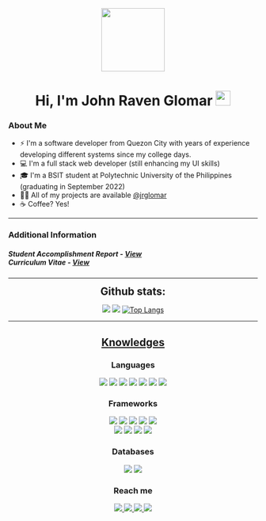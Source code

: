
    
<div align="center">
    <img style="width:8rem; height:auto" src="https://media1.giphy.com/media/Ll22OhMLAlVDb8UQWe/giphy.gif?cid=6c09b952m3vci0usc44qvv3see68pc7803lfb50vu1xxaxhm&rid=giphy.gif&ct=s"/>
  </div>
  
  <h1 align="center">Hi, I'm John Raven Glomar <img width="30px" src="https://raw.githubusercontent.com/iampavangandhi/iampavangandhi/master/gifs/Hi.gif"></h1>
  <div> <h3> About Me </h3></div>
  
  - ⚡ I'm a software developer from Quezon City with years of experience developing different systems since my college days.
  - 💻 I'm a full stack web developer (still enhancing my UI skills)
  - 🎓 I'm a BSIT student at Polytechnic University of the Philippines (graduating in September 2022)
  - 👨‍💻 All of my projects are available [@jrglomar](https://github.com/jrglomar)
  - ☕️ Coffee? Yes!
  
  
  ---
  
  <div style="flex">
  <h3>Additional Information
  <h5 align="left">
  Student Accomplishment Report - 
  <a align="left" href="https://drive.google.com/file/d/176AqpXcgUpiWy1grZjXxUorvXImE-U3-/view?usp=sharing" target="_blank"> 
  View
  </a><br>
  Curriculum Vitae - 
  <a align="right" href="https://drive.google.com/file/d/1FwzlD3wWfDIw6Z7pj9MBNwyeMGxjuxJv/view?usp=sharing" target="_blank"> 
  View
  </a>
  </h5>
  </div>
  
  
  
  <p align="center">
    
  </p>
  
  ----
  
  <div align="center">
  <h2 align="center" style="margin: 5px 10px;">Github stats:</h2> 
  
  [![](https://github-readme-stats.vercel.app/api?username=jrglomar&show_icons=true&theme=material-palenight)](https://github.com/jrglomar)
  [![](https://github-readme-streak-stats.herokuapp.com/?user=jrglomar&theme=material-palenight)](https://github.com/jrglomar)
  [![Top Langs](https://github-readme-stats.vercel.app/api/top-langs/?username=jrglomar&layout=compact&theme=material-palenight)](https://github.com/jrglomar)
  
  </div>
  
  
  ----
  
  <h2 align="center"><u><b>Knowledges</b></u></h2>
  <h3 align="center">Languages</h3>
  <div align="center">
    <a  target="_blank">
        <img src="https://img.shields.io/badge/php-%23777BB4.svg?style=for-the-badge&logo=php&logoColor=white"> 
    </a>
    <a  target="_blank">
        <img src="https://img.shields.io/badge/javascript-%23323330.svg?style=for-the-badge&logo=javascript&logoColor=%23F7DF1E"> 
    </a>
    <a  target="_blank">
        <img src="https://img.shields.io/badge/python-3670A0?style=for-the-badge&logo=python&logoColor=ffdd54"> 
    </a>
    <a  target="_blank">
        <img src="https://img.shields.io/badge/Java-ED8B00?style=for-the-badge&logo=java&logoColor=white"> 
    </a>
    <a  target="_blank">
        <img src="https://img.shields.io/badge/c++-%2300599C.svg?style=for-the-badge&logo=c%2B%2B&logoColor=white"> 
    </a>
    <a  target="_blank">
        <img src="https://img.shields.io/badge/html5-%23E34F26.svg?style=for-the-badge&logo=html5&logoColor=white"> 
    </a>
    <a  target="_blank">
        <img src="https://img.shields.io/badge/css3-%231572B6.svg?style=for-the-badge&logo=css3&logoColor=white"> 
    </a>
  </div>
    
    
  <h3 align="center">Frameworks</h3>
  <div align="center">
      <a  target="_blank">
          <img src="https://img.shields.io/badge/laravel-%23FF2D20.svg?style=for-the-badge&logo=laravel&logoColor=white"> 
      </a>
      <a  target="_blank">
          <img src="https://img.shields.io/badge/vuejs-%2335495e.svg?style=for-the-badge&logo=vuedotjs&logoColor=%234FC08D"> 
      </a>
      <a  target="_blank">
          <img src="https://img.shields.io/badge/jquery-%230769AD.svg?style=for-the-badge&logo=jquery&logoColor=white"> 
      </a>
      <a  target="_blank">
          <img src="https://img.shields.io/badge/Sequelize-52B0E7?style=for-the-badge&logo=Sequelize&logoColor=white"> 
      </a>
      <a  target="_blank">
          <img src="https://img.shields.io/badge/CodeIgniter-%23EF4223.svg?style=for-the-badge&logo=codeIgniter&logoColor=white"> 
      </a>
      <br>
      <a  target="_blank">
          <img src="https://img.shields.io/badge/FastAPI-005571?style=for-the-badge&logo=fastapi"> 
      </a>
      <a  target="_blank">
          <img src="https://img.shields.io/badge/express.js-%23404d59.svg?style=for-the-badge&logo=express&logoColor=%2361DAFB"> 
      </a>
      <a  target="_blank">
          <img src="https://img.shields.io/badge/node.js-6DA55F?style=for-the-badge&logo=node.js&logoColor=white"> 
      </a>
      <a  target="_blank">
          <img src="https://img.shields.io/badge/bootstrap-%23563D7C.svg?style=for-the-badge&logo=bootstrap&logoColor=white"> 
      </a>
  </div>
      
  
  <h3 align="center">Databases</h3>
  <div align="center">
      <a  target="_blank">
          <img src="https://img.shields.io/badge/mysql-%2300f.svg?style=for-the-badge&logo=mysql&logoColor=white"> 
      </a>
      <a  target="_blank">
          <img src="https://img.shields.io/badge/Microsoft%20SQL%20Sever-CC2927?style=for-the-badge&logo=microsoft%20sql%20server&logoColor=white"> 
      </a>
  </div>
  
  
  
  <h3 align="center">Reach me</h3>
  <div align="center">
      <a href="mailto:jr.glomar.srg@gmail.com" target="_blank">
          <img src="https://img.shields.io/badge/Gmail-D14836?style=for-the-badge&logo=gmail&logoColor=white"> 
      </a>
      <a href="https://www.instagram.com/_ravenven/" target="_blank">
          <img src="https://img.shields.io/badge/Instagram-%23E4405F.svg?style=for-the-badge&logo=Instagram&logoColor=white"> 
      </a>
      <a href="https://twitter.com/_ravenven" target="_blank">
          <img src="https://img.shields.io/badge/Twitter-%231DA1F2.svg?style=for-the-badge&logo=Twitter&logoColor=white"> 
      </a>
      <a href="https://www.facebook.com/raven016" target="_blank">
          <img src="https://img.shields.io/badge/Facebook-%231877F2.svg?style=for-the-badge&logo=Facebook&logoColor=white"> 
      </a>
  </div>
  
